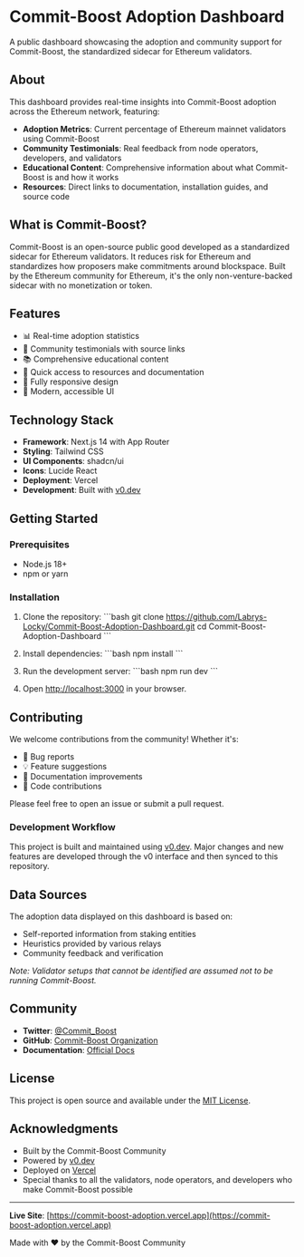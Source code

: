 # Commit-Boost Adoption Dashboard

A public dashboard showcasing the adoption and community support for Commit-Boost, the standardized sidecar for Ethereum validators.

## About

This dashboard provides real-time insights into Commit-Boost adoption across the Ethereum network, featuring:

- **Adoption Metrics**: Current percentage of Ethereum mainnet validators using Commit-Boost
- **Community Testimonials**: Real feedback from node operators, developers, and validators
- **Educational Content**: Comprehensive information about what Commit-Boost is and how it works
- **Resources**: Direct links to documentation, installation guides, and source code

## What is Commit-Boost?

Commit-Boost is an open-source public good developed as a standardized sidecar for Ethereum validators. It reduces risk for Ethereum and standardizes how proposers make commitments around blockspace. Built by the Ethereum community for Ethereum, it's the only non-venture-backed sidecar with no monetization or token.

## Features

- 📊 Real-time adoption statistics
- 💬 Community testimonials with source links
- 📚 Comprehensive educational content
- 🔗 Quick access to resources and documentation
- 📱 Fully responsive design
- 🎨 Modern, accessible UI

## Technology Stack

- **Framework**: Next.js 14 with App Router
- **Styling**: Tailwind CSS
- **UI Components**: shadcn/ui
- **Icons**: Lucide React
- **Deployment**: Vercel
- **Development**: Built with [v0.dev](https://v0.dev)

## Getting Started

### Prerequisites

- Node.js 18+ 
- npm or yarn

### Installation

1. Clone the repository:
\`\`\`bash
git clone https://github.com/Labrys-Locky/Commit-Boost-Adoption-Dashboard.git
cd Commit-Boost-Adoption-Dashboard
\`\`\`

2. Install dependencies:
\`\`\`bash
npm install
\`\`\`

3. Run the development server:
\`\`\`bash
npm run dev
\`\`\`

4. Open [http://localhost:3000](http://localhost:3000) in your browser.

## Contributing

We welcome contributions from the community! Whether it's:

- 🐛 Bug reports
- 💡 Feature suggestions
- 📝 Documentation improvements
- 🔧 Code contributions

Please feel free to open an issue or submit a pull request.

### Development Workflow

This project is built and maintained using [v0.dev](https://v0.dev). Major changes and new features are developed through the v0 interface and then synced to this repository.

## Data Sources

The adoption data displayed on this dashboard is based on:
- Self-reported information from staking entities
- Heuristics provided by various relays
- Community feedback and verification

*Note: Validator setups that cannot be identified are assumed not to be running Commit-Boost.*

## Community

- **Twitter**: [@Commit_Boost](https://x.com/Commit_Boost)
- **GitHub**: [Commit-Boost Organization](https://github.com/Commit-Boost)
- **Documentation**: [Official Docs](https://commit-boost.github.io/commit-boost-client/)

## License

This project is open source and available under the [MIT License](LICENSE).

## Acknowledgments

- Built by the Commit-Boost Community
- Powered by [v0.dev](https://v0.dev)
- Deployed on [Vercel](https://vercel.com)
- Special thanks to all the validators, node operators, and developers who make Commit-Boost possible

---

**Live Site**: [https://commit-boost-adoption.vercel.app](https://commit-boost-adoption.vercel.app)

Made with ❤️ by the Commit-Boost Community
